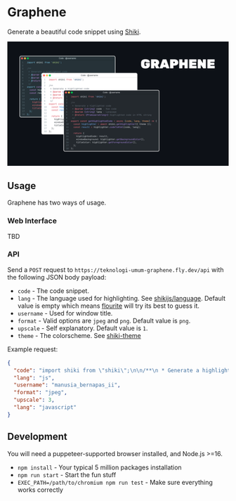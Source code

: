 [shiki-link]: https://shiki.matsu.io
[shiki-lang-link]: https://github.com/shikijs/shiki/blob/main/docs/languages.md
[shiki-theme-link]: https://github.com/shikijs/shiki/blob/main/docs/themes.md#all-themes
[flourite-link]: https://github.com/teknologi-umum/flourite

# Graphene

Generate a beautiful code snippet using [Shiki][shiki-link].

<kbd>

![demo.png](./demo/demo.png)

</kbd>

## Usage

Graphene has two ways of usage.

### Web Interface

TBD

### API

Send a `POST` request to `https://teknologi-umum-graphene.fly.dev/api` with the following JSON body payload:

- `code` - The code snippet.
- `lang` - The language used for highlighting. See [shikijs/language][shiki-lang-link]. Default value is empty which means [flourite][flourite-link] will try its best to guess it.
- `username` - Used for window title.
- `format` - Valid options are `jpeg` and `png`. Default value is `png`.
- `upscale` - Self explanatory. Default value is `1`.
- `theme` - The colorscheme. See [shiki-theme][shiki-theme-link]

Example request:

```json
{
  "code": "import shiki from \"shiki\";\n\n/**\n * Generate a highlighted code\n * @param {string} code - Raw code\n * @param {string} lang - Language\n * @return {Promise<string>} Highlighted code in HTML string\n */\nexport const getResult = async (code, lang) => {\n  const highlighter = await shiki.getHighlighter({ theme: 'dark-plus' });\n  const result = highlighter.fooToBar(code, lang);\n  return result;\n};",
  "lang": "js",
  "username": "manusia_bernapas_ii",
  "format": "jpeg",
  "upscale": 3,
  "lang": "javascript"
}
```

## Development

You will need a puppeteer-supported browser installed, and Node.js >=16.

- `npm install` - Your typical 5 million packages installation
- `npm run start` - Start the fun stuff
- `EXEC_PATH=/path/to/chromium npm run test` - Make sure everything works correctly
